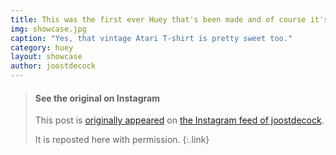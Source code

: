 ```yaml
---
title: This was the first ever Huey that's been made and of course it's purple
img: showcase.jpg
caption: "Yes, that vintage Atari T-shirt is pretty sweet too."
category: huey
layout: showcase
author: joostdecock
---
```


> #### See the original on Instagram
> This post is [originally appeared](https://www.instagram.com/p/BaRWb34jYCL/) 
> on [the Instagram feed of joostdecock](https://www.instagram.com/joostdecock/).
>
> It is reposted here with permission.
{:.link}
